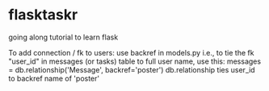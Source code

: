 # flasktaskr
going along tutorial to learn flask

To add connection / fk to users: use backref in models.py
i.e., to tie the fk "user_id" in messages (or tasks) table to full user name, use this:
  messages = db.relationship('Message', backref='poster')
  db.relationship ties user_id to backref name of 'poster'
